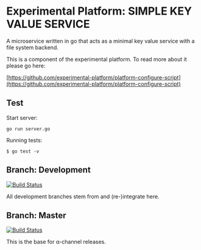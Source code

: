 # Experimental Platform: SIMPLE KEY VALUE SERVICE

A microservice written in go that acts as a minimal key value service with a file system backend.

This is a component of the experimental platform. To read more about it please go here:

[https://github.com/experimental-platform/platform-configure-script](https://github.com/experimental-platform/platform-configure-script)


## Test

Start server:
```
go run server.go
```

Running tests:
```
$ go test -v
```

## Branch: Development

[![Build Status](https://travis-ci.org/experimental-platform/platform-skvs.svg?branch=development)](https://travis-ci.org/experimental-platform/platform-skvs)

All development branches stem from and (re-)integrate here.

## Branch: Master

[![Build Status](https://travis-ci.org/experimental-platform/platform-skvs.svg?branch=master)](https://travis-ci.org/experimental-platform/platform-skvs)

This is the base for &alpha;-channel releases.
